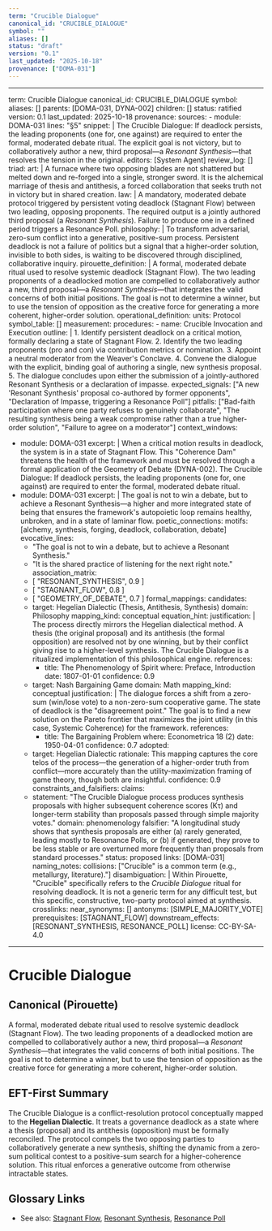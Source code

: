```yaml
---
term: "Crucible Dialogue"
canonical_id: "CRUCIBLE_DIALOGUE"
symbol: ""
aliases: []
status: "draft"
version: "0.1"
last_updated: "2025-10-18"
provenance: ["DOMA-031"]
---
```


---
term: Crucible Dialogue
canonical_id: CRUCIBLE_DIALOGUE
symbol: 
aliases: []
parents: [DOMA-031, DYNA-002]
children: []
status: ratified
version: 0.1
last_updated: 2025-10-18
provenance:
  sources:
    - module: DOMA-031
      lines: "§5"
      snippet: |
        The Crucible Dialogue: If deadlock persists, the leading proponents (one for, one against) are required to enter the formal, moderated debate ritual. The explicit goal is not victory, but to collaboratively author a new, third proposal—a *Resonant Synthesis*—that resolves the tension in the original.
  editors: [System Agent]
  review_log: []
triad:
  art: |
    A furnace where two opposing blades are not shattered but melted down and re-forged into a single, stronger sword. It is the alchemical marriage of thesis and antithesis, a forced collaboration that seeks truth not in victory but in shared creation.
  law: |
    A mandatory, moderated debate protocol triggered by persistent voting deadlock (Stagnant Flow) between two leading, opposing proponents. The required output is a jointly authored third proposal (a *Resonant Synthesis*). Failure to produce one in a defined period triggers a Resonance Poll.
  philosophy: |
    To transform adversarial, zero-sum conflict into a generative, positive-sum process. Persistent deadlock is not a failure of politics but a signal that a higher-order solution, invisible to both sides, is waiting to be discovered through disciplined, collaborative inquiry.
pirouette_definition: |
  A formal, moderated debate ritual used to resolve systemic deadlock (Stagnant Flow). The two leading proponents of a deadlocked motion are compelled to collaboratively author a new, third proposal—a *Resonant Synthesis*—that integrates the valid concerns of both initial positions. The goal is not to determine a winner, but to use the tension of opposition as the creative force for generating a more coherent, higher-order solution.
operational_definition:
  units: Protocol
  symbol_table: []
  measurement:
    procedures:
      - name: Crucible Invocation and Execution
        outline: |
          1.  Identify persistent deadlock on a critical motion, formally declaring a state of Stagnant Flow.
          2.  Identify the two leading proponents (pro and con) via contribution metrics or nomination.
          3.  Appoint a neutral moderator from the Weaver's Conclave.
          4.  Convene the dialogue with the explicit, binding goal of authoring a single, new synthesis proposal.
          5.  The dialogue concludes upon either the submission of a jointly-authored Resonant Synthesis or a declaration of impasse.
        expected_signals: ["A new 'Resonant Synthesis' proposal co-authored by former opponents", "Declaration of Impasse, triggering a Resonance Poll"]
        pitfalls: ["Bad-faith participation where one party refuses to genuinely collaborate", "The resulting synthesis being a weak compromise rather than a true higher-order solution", "Failure to agree on a moderator"]
context_windows:
  - module: DOMA-031
    excerpt: |
      When a critical motion results in deadlock, the system is in a state of Stagnant Flow. This "Coherence Dam" threatens the health of the framework and must be resolved through a formal application of the Geometry of Debate (DYNA-002). The Crucible Dialogue: If deadlock persists, the leading proponents (one for, one against) are required to enter the formal, moderated debate ritual.
  - module: DOMA-031
    excerpt: |
      The goal is not to win a debate, but to achieve a Resonant Synthesis—a higher and more integrated state of being that ensures the framework's autopoietic loop remains healthy, unbroken, and in a state of laminar flow.
poetic_connections:
  motifs: [alchemy, synthesis, forging, deadlock, collaboration, debate]
  evocative_lines:
    - "The goal is not to win a debate, but to achieve a Resonant Synthesis."
    - "It is the shared practice of listening for the next right note."
  association_matrix:
    - [ "RESONANT_SYNTHESIS", 0.9 ]
    - [ "STAGNANT_FLOW", 0.8 ]
    - [ "GEOMETRY_OF_DEBATE", 0.7 ]
formal_mappings:
  candidates:
    - target: Hegelian Dialectic (Thesis, Antithesis, Synthesis)
      domain: Philosophy
      mapping_kind: conceptual
      equation_hint:
      justification: |
        The process directly mirrors the Hegelian dialectical method. A thesis (the original proposal) and its antithesis (the formal opposition) are resolved not by one winning, but by their conflict giving rise to a higher-level synthesis. The Crucible Dialogue is a ritualized implementation of this philosophical engine.
      references:
        - title: The Phenomenology of Spirit
          where: Preface, Introduction
          date: 1807-01-01
      confidence: 0.9
    - target: Nash Bargaining Game
      domain: Math
      mapping_kind: conceptual
      justification: |
        The dialogue forces a shift from a zero-sum (win/lose vote) to a non-zero-sum cooperative game. The state of deadlock is the "disagreement point." The goal is to find a new solution on the Pareto frontier that maximizes the joint utility (in this case, Systemic Coherence) for the framework.
      references:
        - title: The Bargaining Problem
          where: Econometrica 18 (2)
          date: 1950-04-01
      confidence: 0.7
  adopted:
    - target: Hegelian Dialectic
      rationale: This mapping captures the core telos of the process—the generation of a higher-order truth from conflict—more accurately than the utility-maximization framing of game theory, though both are insightful.
      confidence: 0.9
constraints_and_falsifiers:
  claims:
    - statement: "The Crucible Dialogue process produces synthesis proposals with higher subsequent coherence scores (Kτ) and longer-term stability than proposals passed through simple majority votes."
      domain: phenomenology
      falsifier: "A longitudinal study shows that synthesis proposals are either (a) rarely generated, leading mostly to Resonance Polls, or (b) if generated, they prove to be less stable or are overturned more frequently than proposals from standard processes."
      status: proposed
      links: [DOMA-031]
naming_notes:
  collisions: ["Crucible" is a common term (e.g., metallurgy, literature)."]
  disambiguation: |
    Within Pirouette, "Crucible" specifically refers to the *Crucible Dialogue* ritual for resolving deadlock. It is not a generic term for any difficult test, but this specific, constructive, two-party protocol aimed at synthesis.
crosslinks:
  near_synonyms: []
  antonyms: [SIMPLE_MAJORITY_VOTE]
  prerequisites: [STAGNANT_FLOW]
  downstream_effects: [RESONANT_SYNTHESIS, RESONANCE_POLL]
license: CC-BY-SA-4.0
---

# Crucible Dialogue

## Canonical (Pirouette)
A formal, moderated debate ritual used to resolve systemic deadlock (Stagnant Flow). The two leading proponents of a deadlocked motion are compelled to collaboratively author a new, third proposal—a *Resonant Synthesis*—that integrates the valid concerns of both initial positions. The goal is not to determine a winner, but to use the tension of opposition as the creative force for generating a more coherent, higher-order solution.

## EFT-First Summary
The Crucible Dialogue is a conflict-resolution protocol conceptually mapped to the **Hegelian Dialectic**. It treats a governance deadlock as a state where a thesis (proposal) and its antithesis (opposition) must be formally reconciled. The protocol compels the two opposing parties to collaboratively generate a new synthesis, shifting the dynamic from a zero-sum political contest to a positive-sum search for a higher-coherence solution. This ritual enforces a generative outcome from otherwise intractable states.

## Glossary Links
- See also: [Stagnant Flow](...), [Resonant Synthesis](...), [Resonance Poll](...)